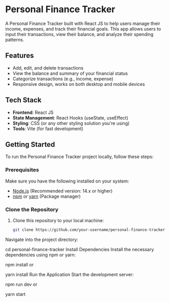 # Personal Finance Tracker

A Personal Finance Tracker built with React JS to help users manage their income, expenses, and track their financial goals. This app allows users to input their transactions, view their balance, and analyze their spending patterns.

## Features

- Add, edit, and delete transactions
- View the balance and summary of your financial status
- Categorize transactions (e.g., income, expense)
- Responsive design, works on both desktop and mobile devices

## Tech Stack

- **Frontend**: React JS
- **State Management**: React Hooks (useState, useEffect)
- **Styling**: CSS (or any other styling solution you're using)
- **Tools**: Vite (for fast development)

## Getting Started

To run the Personal Finance Tracker project locally, follow these steps:

### Prerequisites

Make sure you have the following installed on your system:

- [Node.js](https://nodejs.org/) (Recommended version: 14.x or higher)
- [npm](https://www.npmjs.com/) or [yarn](https://yarnpkg.com/) (Package manager)

### Clone the Repository

1. Clone this repository to your local machine:
   ```bash
   git clone https://github.com/your-username/personal-finance-tracker.git

Navigate into the project directory:

cd personal-finance-tracker
Install Dependencies
Install the necessary dependencies using npm or yarn:


npm install
or


yarn install
Run the Application
Start the development server:

npm run dev
or

yarn start

